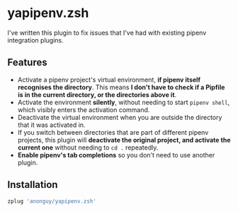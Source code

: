 # yapipenv.zsh

I've written this plugin to fix issues that I've had with existing pipenv integration plugins. <br/>

## Features
- Activate a pipenv project's virtual environment, **if pipenv itself recognises the directory**. This means **I don't have to check if a Pipfile is in the current directory, or the directories above it**. <br/>
- Activate the environment **silently**, without needing to start `pipenv shell`, which visibly enters the activation command.
- Deactivate the virtual environment when you are outside the directory that it was activated in.
- If you switch between directories that are part of different pipenv projects, this plugin will **deactivate the original project, and activate the current one** without needing to `cd .` repeatedly.
- **Enable pipenv's tab completions** so you don't need to use another plugin.

## Installation
```bash
zplug 'anonguy/yapipenv.zsh'
```
